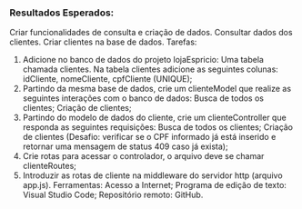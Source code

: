 ### Resultados Esperados:
Criar funcionalidades de consulta e criação de dados.
Consultar dados dos clientes.
Criar clientes na base de dados.
Tarefas:
1. Adicione no banco de dados do projeto lojaEspricio: 
Uma tabela chamada clientes.
Na tabela clientes adicione as seguintes colunas: idCliente, nomeCliente, cpfCliente (UNIQUE);
2. Partindo da mesma base de dados, crie um clienteModel que realize as seguintes interações com o banco de dados:
Busca de todos os clientes;
Criação de clientes;
3. Partindo do modelo de dados do cliente, crie um clienteController que responda as seguintes requisições:
Busca de todos os clientes;
Criação de clientes (Desafio: verificar se o CPF informado já está inserido e retornar uma mensagem de status 409 caso já exista);
4. Crie rotas para acessar o controlador, o arquivo deve se chamar clienteRoutes;
5. Introduzir as rotas de cliente na middleware do servidor http (arquivo app.js).
Ferramentas:
Acesso a Internet;
Programa de edição de texto: Visual Studio Code;
Repositório remoto: GitHub.